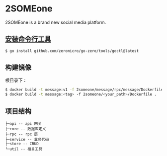 # 2SOMEone
2SOMEone is a brand new social media platform.  


## [安装命令行工具](https://go-zero.dev/cn/docs/goctl/installation)
```sh
$ go install github.com/zeromicro/go-zero/tools/goctl@latest
```
## 构建镜像  
根目录下：
```sh
$ docker build -t message:v1 -f 2someone/message/rpc/message/Dockerfile .
$ docker build -t message:<tag> -f 2someone/<your_path>/Dockerfile .
```

## 项目结构
```
├─api -- api 网关
├─core -- 数据库定义
├─rpc -- rpc 层
├─service -- 业务代码
├─store -- CRUD
└─util -- 相关工具
```
